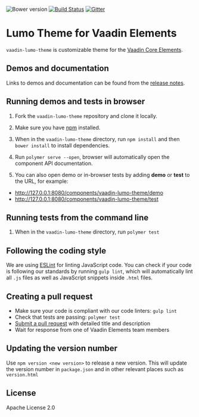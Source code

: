 ![Bower version](https://img.shields.io/bower/v/vaadin-lumo-theme.svg)
[![Build Status](https://travis-ci.org/vaadin/vaadin-lumo-theme.svg?branch=master)](https://travis-ci.org/vaadin/vaadin-lumo-theme)
[![Gitter](https://badges.gitter.im/Join%20Chat.svg)](https://gitter.im/vaadin/vaadin-core-elements?utm_source=badge&utm_medium=badge&utm_campaign=pr-badge)

# Lumo Theme for Vaadin Elements

`vaadin-lumo-theme` is customizable theme for the [Vaadin Core Elements](https://vaadin.com/elements).

## Demos and documentation

Links to demos and documentation can be found from the [release notes](https://github.com/vaadin/vaadin-lumo-theme/releases).


## Running demos and tests in browser

1. Fork the `vaadin-lumo-theme` repository and clone it locally.

1. Make sure you have [npm](https://www.npmjs.com/) installed.

1. When in the `vaadin-lumo-theme` directory, run `npm install` and then `bower install` to install dependencies.

1. Run `polymer serve --open`, browser will automatically open the component API documentation.

1. You can also open demo or in-browser tests by adding **demo** or **test** to the URL, for example:

  - http://127.0.0.1:8080/components/vaadin-lumo-theme/demo
  - http://127.0.0.1:8080/components/vaadin-lumo-theme/test


## Running tests from the command line

1. When in the `vaadin-lumo-theme` directory, run `polymer test`


## Following the coding style

We are using [ESLint](http://eslint.org/) for linting JavaScript code. You can check if your code is following our standards by running `gulp lint`, which will automatically lint all `.js` files as well as JavaScript snippets inside `.html` files.


## Creating a pull request

  - Make sure your code is compliant with our code linters: `gulp lint`
  - Check that tests are passing: `polymer test`
  - [Submit a pull request](https://www.digitalocean.com/community/tutorials/how-to-create-a-pull-request-on-github) with detailed title and description
  - Wait for response from one of Vaadin Elements team members

## Updating the version number
Use `npm version <new version>` to release a new version. This will update
the version number in `package.json` and in other relevant places such as `version.html`

## License

Apache License 2.0
